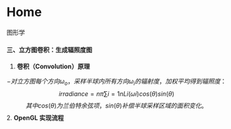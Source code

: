 # Home
图形学
#### **三、立方图卷积：生成辐照度图**

1. **卷积（Convolution）原理**
    
$$
    - 对立方图每个方向ω_o，采样半球内所有方向ω_i的辐射度，加权平均得到辐照度：  
$$
$$
        irradiance=nπ​∑i=1n​Li​(ωi​)cos(θ)sin(θ)  
$$
$$
        其中cos(θ)为兰伯特余弦项，sin(θ)补偿半球采样区域的面积变化。
$$
2. **OpenGL 实现流程**

